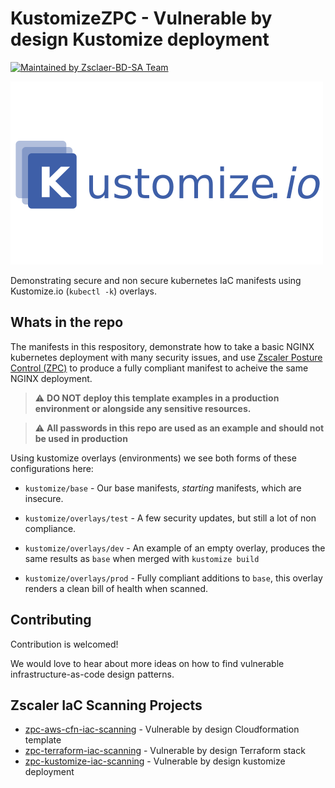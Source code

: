 # KustomizeZPC - Vulnerable by design Kustomize deployment

[![Maintained by Zsclaer-BD-SA Team](https://img.shields.io/badge/maintained%20by-Zscaler--BD--SA%20Team-blue)](https://github.com/zscaler-bd-sa)

![Kustomize](images/kustomize_logo.png)

Demonstrating secure and non secure kubernetes IaC manifests using Kustomize.io (`kubectl -k`) overlays.

## Whats in the repo

The manifests in this respository, demonstrate how to take a basic NGINX kubernetes deployment with many security issues, and use [Zscaler Posture Control (ZPC)](https://www.zscaler.com/products/posture-control) to produce a fully compliant manifest to acheive the same NGINX deployment.

> :warning:  **DO NOT deploy this template examples in a production environment or alongside any sensitive resources.**

> :warning:  **All passwords in this repo are used as an example and should not be used in production**

Using kustomize overlays (environments) we see both forms of these configurations here:

* `kustomize/base` - Our base manifests, *starting* manifests, which are insecure.

* `kustomize/overlays/test` - A few security updates, but still a lot of non compliance.

* `kustomize/overlays/dev` -  An example of an empty overlay, produces the same results as `base` when merged with `kustomize build`

* `kustomize/overlays/prod` - Fully compliant additions to `base`, this overlay renders a clean bill of health when scanned.

## Contributing

Contribution is welcomed!

We would love to hear about more ideas on how to find vulnerable infrastructure-as-code design patterns.

## Zscaler IaC Scanning Projects

* [zpc-aws-cfn-iac-scanning](https://github.com/zscaler-bd-sa/zpc-aws-cfn-iac-scanning) - Vulnerable by design Cloudformation template
* [zpc-terraform-iac-scanning](https://github.com/zscaler-bd-sa/zpc-terraform-iac-scanning) - Vulnerable by design Terraform stack
* [zpc-kustomize-iac-scanning](https://github.com/zscaler-bd-sa/zpc-kustomize-iac-scanning) - Vulnerable by design kustomize deployment
